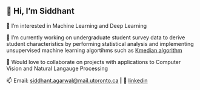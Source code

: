 ## 👋 Hi, I’m Siddhant

👀 I’m interested in Machine Learning and Deep Learning

🌱 I’m currently working on undergraduate student survey data to derive student characteristics by performing statistical analysis and implementing unsupervised machine learning algortihms such as [Kmedian algorithm][kmedian]

💬 Would love to collaborate on projects with applications to Computer Vision and Natural Langauge Processing

📫 Email: siddhant.agarwal@mail.utoronto.ca **|** 
👔 [linkedin][linkedin]

[linkedin]: https://www.linkedin.com/in/siddhant-agarwal-uoft/
[kmedian]: https://github.com/Siddhantmest/Kmedian.git
